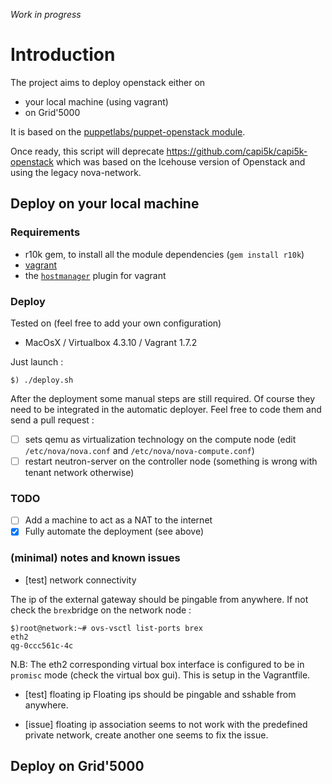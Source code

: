 *Work in progress*

# Introduction

The project aims to deploy openstack either on 

* your local machine (using vagrant)
* on Grid'5000

It is based on the [puppetlabs/puppet-openstack module](https://github.com/puppetlabs/puppetlabs-openstack).

Once ready, this script will deprecate https://github.com/capi5k/capi5k-openstack which was based on the Icehouse version of Openstack and using the legacy nova-network. 

## Deploy on your local machine

### Requirements

* r10k gem, to install all the module dependencies (```gem install r10k```)
* [vagrant](http://www.vagrantup.com/downloads.html)
* the [```hostmanager```](https://github.com/smdahlen/vagrant-hostmanager) plugin for vagrant

### Deploy

Tested on (feel free to add your own configuration)
* MacOsX / Virtualbox 4.3.10 / Vagrant 1.7.2 

Just launch : 
```
$) ./deploy.sh
```

After the deployment some manual steps are still required. Of course they need to be integrated in the automatic deployer.
Feel free to code them and send a pull request :

- [ ] sets qemu as virtualization technology on the compute node (edit ```/etc/nova/nova.conf``` and ```/etc/nova/nova-compute.conf```)
- [ ] restart neutron-server on the controller node (something is wrong with tenant network otherwise)

### TODO 

- [ ] Add a machine to act as a NAT to the internet
- [x] Fully automate the deployment (see above)

### (minimal) notes and known issues

* [test] network connectivity

The ip of the external gateway should be pingable from anywhere.
If not check the ```brex```bridge on the network node :
```
$)root@network:~# ovs-vsctl list-ports brex
eth2
qg-0ccc561c-4c
```

N.B: The eth2 corresponding virtual box interface is configured to be in ```promisc``` mode (check the virtual box gui). This is setup in the Vagrantfile.

* [test] floating ip
 Floating ips should be pingable and sshable from anywhere.

* [issue] floating ip association
seems to not work with the predefined private network, create another one seems to fix the issue.

## Deploy on Grid'5000
